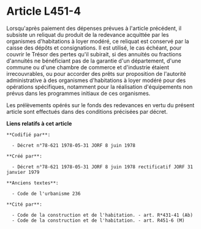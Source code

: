 # Article L451-4

Lorsqu'après paiement des dépenses prévues à l'article précédent, il subsiste un reliquat du produit de la redevance
acquittée par les organismes d'habitations à loyer modéré, ce reliquat est conservé par la caisse des dépôts et
consignations. Il est utilisé, le cas échéant, pour couvrir le Trésor des pertes qu'il subirait, si des annuités ou fractions
d'annuités ne bénéficiant pas de la garantie d'un département, d'une commune ou d'une chambre de commerce et d'industrie
étaient irrecouvrables, ou pour accorder des prêts sur proposition de l'autorité administrative à des organismes
d'habitations à loyer modéré pour des opérations spécifiques, notamment pour la réalisation d'équipements non prévus dans les
programmes initiaux de ces organismes.

Les prélèvements opérés sur le fonds des redevances en vertu du présent article sont effectués dans des conditions précisées
par décret.

**Liens relatifs à cet article**

	**Codifié par**:

	  - Décret n°78-621 1978-05-31 JORF 8 juin 1978

	**Créé par**:

	  - Décret n°78-621 1978-05-31 JORF 8 juin 1978 rectificatif JORF 31 janvier 1979

	**Anciens textes**:

	  - Code de l'urbanisme 236

	**Cité par**:

	  - Code de la construction et de l'habitation. - art. R*431-41 (Ab)
	  - Code de la construction et de l'habitation. - art. R451-6 (M)
